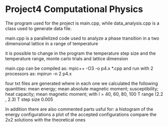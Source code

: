 # Project4 Computational Physics
The program used for the project is main.cpp, while data_analysis.cpp is a class used to generate data file.

main.cpp is a parallelized code used to analyze a phase transition in a two dimensional lattice in a range of temperature

it is possible to change in the program the temperature step size and the temperature range, monte carlo trials and lattice dimension

main.cpp can be compiled as:
mpic++ -O3 -o p4.x *.cpp
and run with 2 processors as:
mpirun -n 2 p4.x

four txt files are generated where in each one we calculated the following quantities:
mean energy;
mean absolute magnetic moment;
susceptibility;
heat capacity;
mean magnetic moment;
with l = 40, 60, 80, 100
T range (2.2 , 2.3)
T step size 0.005

In addition there are also commented parts usful for:
a histogram of the energy configurations
a plot of the accepted configurations
compare the 2x2 solutions with the theoretical ones

